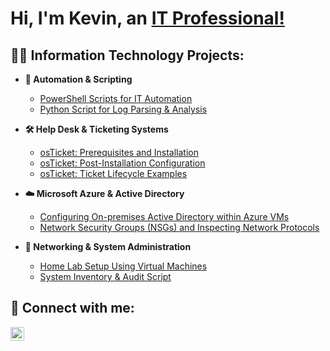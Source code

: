 <h1>Hi, I'm Kevin, an <a href="https://www.linkedin.com/in/kevincabreraroldan/">IT Professional!</a></h1> 

<h2>👨‍💻 Information Technology Projects:</h2>

- <b>🔹 Automation & Scripting</b>
  - [PowerShell Scripts for IT Automation](https://github.com/k3v1n-r/auto-scripts)
  - [Python Script for Log Parsing & Analysis](https://github.com/k3v1n-r/python-log-parser)

- <b>🛠 Help Desk & Ticketing Systems</b>
  - [osTicket: Prerequisites and Installation](https://github.com/k3v1n-r/osticket-prereqs)
  - [osTicket: Post-Installation Configuration](https://github.com/k3v1n-r/post-install-config)
  - [osTicket: Ticket Lifecycle Examples](https://github.com/k3v1n-r/ticket-lifecycle)

- <b>☁️ Microsoft Azure & Active Directory</b>
  - [Configuring On-premises Active Directory within Azure VMs](https://github.com/k3v1n-r/ad-azure)
  - [Network Security Groups (NSGs) and Inspecting Network Protocols](https://github.com/k3v1n-r/azure-network-protocols)

- <b>📡 Networking & System Administration</b>
  - [Home Lab Setup Using Virtual Machines](https://github.com/k3v1n-r/home-lab-setup)
  - [System Inventory & Audit Script](https://github.com/k3v1n-r/system-inventory-script)

<h2>🤳 Connect with me:</h2>

[<img align="left" alt="Kevin | LinkedIn" width="22px" src="https://cdn.jsdelivr.net/npm/simple-icons@v3/icons/linkedin.svg" />][linkedin]

[linkedin]: https://www.linkedin.com/in/kevincabreraroldan/  
